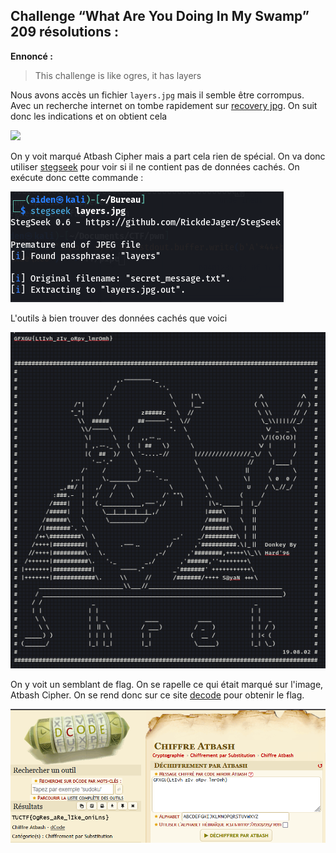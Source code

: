## Challenge “What Are You Doing In My Swamp” 209 résolutions :

**Ennoncé :**
>This challenge is like ogres, it has layers


Nous avons accès un fichier `layers.jpg` mais il semble être corrompus. Avec un recherche internet on tombe rapidement sur [recovery jpg](https://www.file-recovery.com/jpg-signature-format.htm). On suit donc les indications et on obtient cela

<img src="./src/images/forensic_easy_1.jpg"/>

On y voit marqué Atbash Cipher mais a part cela rien de spécial. On va donc utiliser [stegseek](https://github.com/RickdeJager/stegseek) pour voir si il ne contient pas de données cachés. On exécute donc cette commande :

<img src="./src/images/forensic_easy_2.png"/>


L'outils à bien trouver des données cachés que voici

<img src="./src/images/forensic_easy_3.png"/>

On y voit un semblant de flag. On se rapelle ce qui était marqué sur l'image, Atbash Cipher. On se rend donc sur ce site [decode](https://www.dcode.fr/chiffre-atbash) pour obtenir le flag.

<img src="./src/images/forensic_easy_4.png"/>